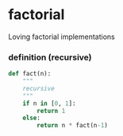 # factorial
Loving factorial implementations

### definition (recursive)

```python
def fact(n):
    """
    recursive
    """
    if n in [0, 1]:
        return 1
    else:
        return n * fact(n-1)
```



